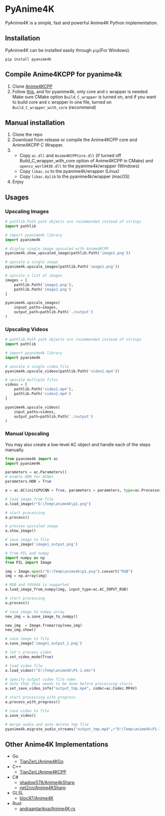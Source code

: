 # PyAnime4K

PyAnime4K is a simple, fast and powerful Anime4K Python implementation.

## Installation

PyAnime4K can be installed easily through `pip`(For Windows).

```shell
pip install pyanime4k
```
## Compile Anime4KCPP for pyanime4k
1. Clone [Anime4KCPP](https://github.com/TianZerL/Anime4KCPP)
2. Follow [this](https://github.com/TianZerL/Anime4KCPP/wiki/Building), and for pyanime4k, only core and c wrapper is needed.  Make sure CMake option `Build_C_wrapper` is turned on, and if you want to build core and c wrapper in one file, turned on `Build_C_wrapper_with_core` (recommend)

## Manual installation
1. Clone the repo   
2. Download from release or compile the Anime4KCPP core and Anime4KCPP C Wrapper.  
3. - Copy `ac.dll` and `Anime4KCPPCore.dll` (if turned off Build_C_wrapper_with_core option of Anime4KCPP in CMake) and  `opencv_world430.dll` to the pyanime4k/wrapper (Windows)  
   - Copy `libac.so` to the pyanime4k/wrapper (Linux)  
   - Copy `libac.dylib` to the pyanime4k/wrapper (macOS)  
4. Enjoy  

## Usages

### Upscaling Images

```python
# pathlib.Path path objects are recommended instead of strings
import pathlib

# import pyanime4k library
import pyanime4k

# display single image upscaled with Anime4KCPP
pyanime4k.show_upscaled_image(pathlib.Path('image1.png'))

# upscale a single image
pyanime4k.upscale_images(pathlib.Path('image1.png'))

# upscale a list of images
images = [
    pathlib.Path('image1.png'),
    pathlib.Path('image2.png')
]

pyanime4k.upscale_images(
    inpuat_paths=images,
    output_path=pathlib.Path('./output')
)
```

### Upscaling Videos

```python
# pathlib.Path path objects are recommended instead of strings
import pathlib

# import pyanime4k library
import pyanime4k

# upscale a single video file
pyanime4k.upscale_videos(pathlib.Path('video1.mp4'))

# upscale multiple files
videos = [
    pathlib.Path('video1.mp4'),
    pathlib.Path('video2.mp4')
]

pyanime4k.upscale_videos(
    input_paths=videos,
    output_path=pathlib.Path('./output')
)
```

### Manual Upscaling

You may also create a low-level AC object and handle each of the steps manually.

```python
from pyanime4k import ac
import pyanime4k

parameters = ac.Parameters()
# enable HDN for ACNet
parameters.HDN = True

a = ac.AC(initGPUCNN = True, parameters = parameters, type=ac.ProcessorType.GPUCNN)

# load image from file
a.load_image(r"D:\Temp\anime4k\p1.png")

# start processing
a.process()

# preview upscaled image
a.show_image()

# save image to file
a.save_image('image1_output.png')

# from PIL and numpy
import numpy as np
from PIL import Image

img = Image.open(r"D:\Temp\anime4k\p1.png").convert("RGB")
img = np.array(img)

# RGB and YUV444 is supported
a.load_image_from_numpy(img, input_type=ac.AC_INPUT_RGB)

# start processing
a.process()

# save image to numpy array
new_img = a.save_image_to_numpy()

new_img  = Image.fromarray(new_img)
new_img.show()

# save image to file
a.save_image('image1_output_1.png')

# let's process video
a.set_video_mode(True)

# load video file
a.load_video(r"D:\Temp\anime4k\P1-1.m4v")

# specify output video file name
# note that this needs to be done before processing starts
a.set_save_video_info("output_tmp.mp4", codec=ac.Codec.MP4V)

# start processing with progress
a.process_with_progress()

# save video to file
a.save_video()

# merge audio and auto delete tmp file
pyanime4k.migrate_audio_streams("output_tmp.mp4",r"D:\Temp\anime4k\P1-1.m4v","output.mp4")
```

## Other Anime4K Implementations

- Go
  - [TianZerL/Anime4KGo](https://github.com/TianZerL/Anime4KGo)
- C++
  - [TianZerL/Anime4KCPP](https://github.com/TianZerL/Anime4KCPP)
- C#
  - [shadow578/Anime4kSharp](https://github.com/shadow578/Anime4kSharp)
  - [net2cn/Anime4KSharp](https://github.com/net2cn/Anime4KSharp)
- GLSL
  - [bloc97/Anime4K](https://github.com/bloc97/Anime4K)
- Rust
  - [andraantariksa/Anime4K-rs](https://github.com/andraantariksa/Anime4K-rs)
